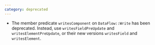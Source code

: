 ```yaml
---
category: deprecated
---
```

* The member predicate `writesComponent` on `DataFlow::Write` has been deprecated. Instead, use `writesFieldPreUpdate` and `writesElementPreUpdate`, or their new versions `writesField` and `writesElement`.
